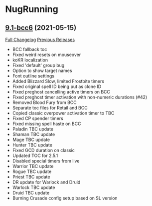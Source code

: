 # NugRunning

## [9.1-bcc6](https://github.com/rgd87/NugRunning/tree/9.1-bcc6) (2021-05-15)
[Full Changelog](https://github.com/rgd87/NugRunning/compare/PreBCC...9.1-bcc6) [Previous Releases](https://github.com/rgd87/NugRunning/releases)

- BCC fallback toc  
- Fixed weird resets on mouseover  
- koKR localization  
- Fixed 'default' group bug  
- Option to show target names  
- Font outline settings  
- Added Blizzard Slow, limited Frostbite timers  
- Fixed original spell ID being put as clone ID  
- Fixed preghost cancelling active timers on BCC  
- Fixed preghost timer activation with non-numeric durations (#42)  
- Removed Blood Fury from BCC  
- Separate toc files for Retail and BCC  
- Copied classic overpower activation timer to TBC  
- Fixed CP spender timers  
- Fixed missing spell haste on BCC  
- Paladin TBC update  
- Shaman TBC update  
- Mage TBC update  
- Hunter TBC update  
- Fixed GCD duration on classic  
- Updated TOC for 2.5.1  
- Disabled special timers from live  
- Warrior TBC update  
- Rogue TBC update  
- Priest TBC update  
- DR update for Warlock and Druid  
- Warlock TBC update  
- Druid TBC update  
- Burning Crusade config setup based on SL version  
